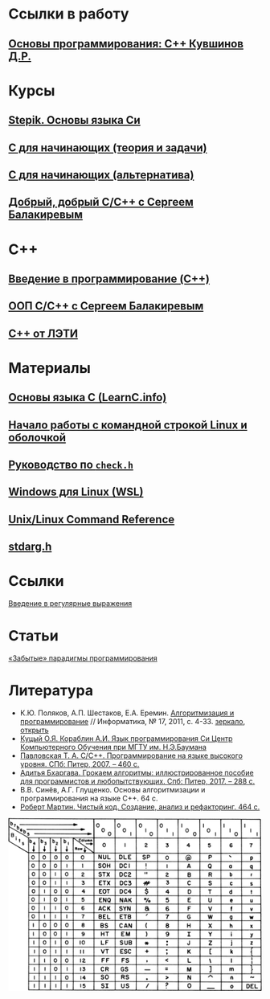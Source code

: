 # Ссылки в работу

## [Основы программирования: C++ Кувшинов Д.Р.](https://teccxx.neocities.org/mx1/#contents)

# Курсы

## [Stepik. Основы языка Си](/StepikC/README.md)
## [C для начинающих (теория и задачи)](/C_for_beginners_Stepik/README.md)
## [С для начинающих (альтернатива)](/C_for_beginners/README.MD)
## [Добрый, добрый C/C++ с Сергеем Балакиревым](/Good_good_C_C++/README.MD)

# C++

## [Введение в программирование (C++)](/Introduction_to_Programming_Cpp/README.MD)
## [ООП C/C++ с Сергеем Балакиревым](/OOP_C_C++/README.md)

## [C++ от ЛЭТИ](/CPP_from_LETI/README.md)


# Материалы

## [Основы языка C (LearnС.info)](/LearnCinfo/README.md)

## [Начало работы с командной строкой Linux и оболочкой](/Materials/Bash/README.MD)

## [Руководство по `check.h`](/Materials/Check/README.md)

## [Windows для Linux (WSL)](/Materials/WSL/README.MD)

## [Unix/Linux Command Reference](/files/fwunixref.pdf)

## [stdarg.h](/Materials/Headers/Stdarg_h.md)

# Ссылки

[Введение в регулярные выражения](https://regex101.com/)

# Статьи

[«Забытые» парадигмы программирования](https://habr.com/ru/articles/223253/)

# Литература
+ К.Ю. Поляков, А.П. Шестаков, Е.А. Еремин. [Алгоритмизация и программирование](http://kpolyakov.spb.ru/download/inf-2011-01.pdf) // Информатика, № 17, 2011, с. 4-33. [зеркало](https://youngcoder.ru/lessons/2/komp_arifm.pdf), [открыть](/Lib/komp_arifm.pdf)
+ [Куцый О.Я. Кораблин А.И. Язык программирования Си Центр Компьютерного Обучения при МГТУ им. Н.Э.Баумана](/Lib/C%20Programming%20with%20C11.pdf)
+ [Павловская Т. А. С/С++. Программирование на языке высокого уровня. СПб: Питер, 2007. – 460 с.](/Lib/C_C++_Программирование_на_языке_высокого_уровня.pdf)
+ [Адитья Бхаргава. Грокаем алгоритмы: иллюстрированное пособие для программистов и любопытствующих. Спб: Питер, 2017. – 288 с.](/Lib/Бхаргава_Грокаем_алгоритмы_2022.pdf)
+ В.В. Синёв, А.Г. Глущенко. Основы алгоритмизации и программирования на языке С++. 64 с.
+ [Роберт Мартин. Чистый код. Создание, анализ и рефакторинг. 464 с.](/Lib/Мартин_Чистый%20код_2019.pdf)

![ASCII](/files/USASCII_code_chart.png)